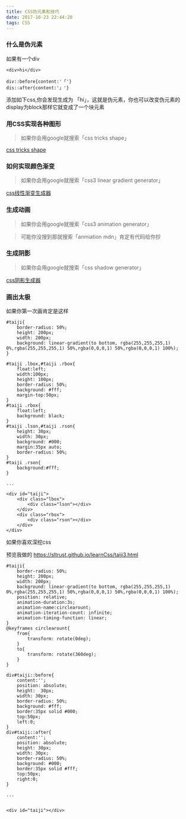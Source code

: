```yaml
---
title: CSS伪元素和技巧
date: 2017-10-23 22:44:20
tags: CSS
---
```


### 什么是伪元素

如果有一个div

```
<div>hi</div>
```

```
div::before{content:'「'}
dis::after{content:'」'}
```

添加如下css,你会发现生成为 「hi」，这就是伪元素，你也可以改变伪元素的display为block那样它就变成了一个块元素

### 用CSS实现各种图形

> 如果你会用google就搜索「css tricks shape」

[css tricks shape](https://css-tricks.com/examples/ShapesOfCSS/)

### 如何实现颜色渐变

> 如果你会用google就搜索「css3 linear gradient generator」

[css线性渐变生成器](http://www.colorzilla.com/gradient-editor/)

### 生成动画

> 如果你会用google就搜索「css3 animation generator」

> 可能你没搜到那就搜索「anmiation mdn」肯定有代码给你抄

### 生成阴影

> 如果你会用google就搜索「css shadow generator」

[css阴影生成器](https://www.cssmatic.com/box-shadow)


### 画出太极

如果你第一次画肯定是这样

```
#taiji{
    border-radius: 50%;
    height: 200px;
    width: 200px;
    background: linear-gradient(to bottom, rgba(255,255,255,1) 0%,rgba(255,255,255,1) 50%,rgba(0,0,0,1) 50%,rgba(0,0,0,1) 100%); 
}

#taiji .lbox,#taiji .rbox{
    float:left;
    width:100px;
    height: 100px;
    border-radius: 50%;
    background: #fff;
    margin-top:50px;
} 
#taiji .rbox{
    float:left;
    background: black;
}
#taiji .lson,#taiji .rson{
    height: 30px;
    width: 30px;
    background: #000;
    margin:35px auto;
    border-radius: 50%;
}
#taiji .rson{
    background:#fff;
}

...

<div id="taiji">
    <div class="lbox">
        <div class="lson"></div>
    </div>
    <div class="rbox">
        <div class="rson"></div>
    </div>
</div>
```

如果你喜欢深挖css

预览我做的 https://sltrust.github.io/learnCss/taiji3.html

```
#taiji{
    border-radius: 50%;
    height: 200px;
    width: 200px;
    background: linear-gradient(to bottom, rgba(255,255,255,1) 0%,rgba(255,255,255,1) 50%,rgba(0,0,0,1) 50%,rgba(0,0,0,1) 100%); 
    position: relative;
    animation-duration:3s;
    animation-name:circlearount;
    animation-iteration-count: infinite;
    animation-timing-function: linear;
}
@keyframes circlearount{
    from{
        transform: rotate(0deg);
    }
    to{
        transform: rotate(360deg);
    }
}

div#taiji::before{
    content:'';
    position: absolute;
    height:  30px;
    width: 30px;
    border-radius: 50%;
    background: #fff;
    border:35px solid #000;
    top:50px;
    left:0;
}
div#taiji::after{
    content:'';
    position: absolute;
    height: 30px;
    width: 30px;
    border-radius: 50%;
    background: #000;
    border:35px solid #fff;
    top:50px;
    right:0;
}

...


<div id="taiji"></div>
```

